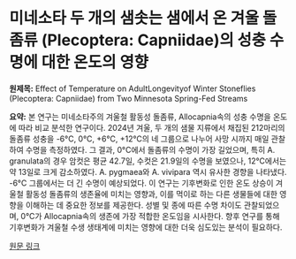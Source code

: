 # 미네소타 두 개의 샘솟는 샘에서 온 겨울 돌좀류 (Plecoptera: Capniidae)의 성충 수명에 대한 온도의 영향

**원제목:** Effect of Temperature on AdultLongevityof Winter Stoneflies (Plecoptera: Capniidae) from Two Minnesota Spring-Fed Streams

**요약:** 본 연구는 미네소타주의 겨울철 활동성 돌좀류, Allocapnia속의 성충 수명을 온도에 따라 비교 분석한 연구이다.  2024년 겨울, 두 개의 샘물 지류에서 채집된 212마리의 돌좀류 성충을 -6°C, 0°C, +6°C, +12°C의 네 그룹으로 나누어 사망 시까지 매일 관찰하여 수명을 측정하였다.  그 결과, 0°C에서 돌좀류의 수명이 가장 길었으며, 특히 A. granulata의 경우 암컷은 평균 42.7일, 수컷은 21.9일의 수명을 보였으나, 12°C에서는 약 13일로 크게 감소하였다. A. pygmaea와 A. vivipara 역시 유사한 경향을 나타냈다.  -6°C 그룹에서는 더 긴 수명이 예상되었다.  이 연구는 기후변화로 인한 온도 상승이 겨울철 활동성 돌좀류의 생존율에 미치는 영향과, 이를 먹이로 하는 다른 생물들에 대한 영향을 이해하는 데 중요한 정보를 제공한다.  성별 및 종에 따른 수명 차이도 관찰되었으며, 0°C가 Allocapnia속의 생존에 가장 적합한 온도임을 시사한다.  향후 연구를 통해 기후변화가 겨울철 수생 생태계에 미치는 영향에 대한 더욱 심도있는 분석이 필요하다.

[원문 링크](https://bioone.org/journals/journal-of-the-kansas-entomological-society/volume-98/issue-2/0022-8567-98.2.75/Effect-of-Temperature-on-Adult-Longevity-of-Winter-Stoneflies-Plecoptera/10.2317/0022-8567-98.2.75.short)
